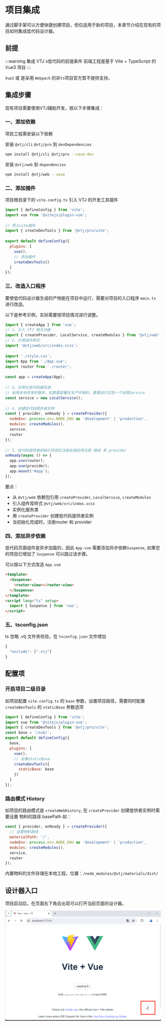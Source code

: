 # 项目集成

通过脚手架可以方便快捷创建项目，但仅适用于新的项目，本章节介绍在现有的项目如何集成低代码设计器。

## 前提

:::warning 集成 VTJ s低代码的前提条件
前端工程是基于 Vite + TypeScript 的 Vue3 项目
:::

`Vue2` 或 是采用 `Webpack` 的非`ts`项目官方暂不提供支持。

## 集成步骤

现有项目需要使用VTJ辅助开发，按以下步骤集成：

### 一、添加依赖

项目工程需安装以下依赖

安装 `@vtj/cli` `@vtj/pro` 到 `devDependencies`

```sh
npm install @vtj/cli @vtj/pro --save-dev
```

安装 `@vtj/web` 到 `dependencies`

```sh
npm install @vtj/web --save
```

### 二、添加插件

项目根目录下的 `vite.config.ts` 引入 VTJ 的开发工具插件

```js
import { defineConfig } from 'vite';
import vue from '@vitejs/plugin-vue';

// 导入vite插件
import { createDevTools } from '@vtj/pro/vite';

export default defineConfig({
  plugins: [
    vue(),
    // 添加插件
    createDevTools()
  ]
});
```

### 三、改造入口程序

要使低代码设计器生成的产物能在项目中运行，需要对项目的入口程序 `main.ts` 进行改造。

以下是参考示例，实际需要按项目情况进行调整。

```js
import { createApp } from 'vue';
// 1、引入 VTJ 相关功能
import { createProvider, LocalService, createModules } from '@vtj/web';
// 2、引用组件样式
import '@vtj/web/src/index.scss';

import './style.css';
import App from './App.vue';
import router from './router';

const app = createApp(App);

// 3、实例化低代码服务类
// 采用本地开发的服务，如需要部署在生产环境的，需要自行实现一个远程Service
const service = new LocalService();

// 4、创建低代码提供者实例
const { provider, onReady } = createProvider({
  nodeEnv: process.env.NODE_ENV as 'development' | 'production',
  modules: createModules(),
  service,
  router
});

// 5、低代码提供者初始化完成后注册在根应用注册 路由 和 provider
onReady(async () => {
  app.use(router);
  app.use(provider);
  app.mount('#app');
});

```

要点：

- 从 `@vtj/web` 依赖包引用 `createProvider`, `LocalService`, `createModules`
- 引入组件库样式 `@vtj/web/src/index.scss`
- 实例化服务类
- 用 `createProvider` 创建低代码提供者实例
- 当初始化完成时，注册router 和 provider

### 四、添加异步依赖

低代码页面组件是异步加载的，因此 `App.vue` 需要添加异步依赖`Suspense`, 如果您的项目已增加了 `Suspense` 可以跳过该步骤。

可以按以下方式改造 `App.vue`

```html
<template>
  <Suspense>
    <router-view></router-view>
  </Suspense>
</template>
<script lang="ts" setup>
  import { Suspense } from 'vue';
</script>
```

### 五、tsconfig.json

ts 忽略 .vtj 文件夹校验，在 `tsconfig.json` 文件增加

```ts
{
  "exclude": [".vtj"]
}
```

## 配置项

### 开启项目二级目录

如项目配置 `vite.config.ts` 的 `base` 参数，设置项目路径，需要同时配置 `createDevTools` 的 `staticBase` 参数选项

```js
import { defineConfig } from 'vite';
import vue from '@vitejs/plugin-vue';
import { createDevTools } from '@vtj/pro/vite';
const base = '/sub/';
export default defineConfig({
  base,
  plugins: [
    vue(),
    // 设置staticBase
    createDevTools({
      staticBase: base
    })
  ]
});
```

### 路由模式 History

如项目的路由模式是 `createWebHistory`, 在 `createProvider` 创建提供者实例时需要设置 物料的路径 basePath 如：

```js
const { provider, onReady } = createProvider({
  // 设置物料路径
  materialPath: '/',
  nodeEnv: process.env.NODE_ENV as 'development' | 'production',
  modules: createModules(),
  service,
  router
});
```

内置物料的文件存储在本地工程，位置：`/node_modules/@vtj/materials/dist/`

## 设计器入口

项目启动后，在页面右下角会出现可以打开当前页面的设计器。

![vite-app](../assets/vite-app.png)

